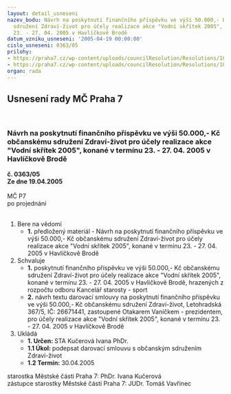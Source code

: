 ```yaml
---
layout: detail_usneseni
nazev_bodu: Návrh na poskytnutí finančního příspěvku ve výši 50.000,- Kč občanskému
  sdružení Zdraví-život pro účely realizace akce "Vodní skřítek 2005", konané v termínu
  23. - 27. 04. 2005 v Havlíčkově Brodě
datum_vzniku_usneseni: '2005-04-19 00:00:00'
cislo_usneseni: 0363/05
prilohy:
- https://praha7.cz/wp-content/uploads/councilResolution/Resolutions/10013/19-z%c3%a1pis_z_4._jedn%c3%a1n%c3%ad_sk_2005.doc
- https://praha7.cz/wp-content/uploads/councilResolution/Resolutions/10013/19-darovac%c3%ad_smlouva_-_vodn%c3%ad_sk%c5%99%c3%adtek.doc
organ: rada
---
```

<div id="ucUsn_pList" class="usn">
	<span><h2>Usnesení rady MČ Praha 7 </h2>
<br></span><div class="standBody">
<span><h3>Návrh na poskytnutí finančního příspěvku ve výši 50.000,- Kč občanskému sdružení Zdraví-život pro účely realizace akce "Vodní skřítek 2005", konané v termínu 23. - 27. 04. 2005 v Havlíčkově Brodě</h3></span><div class="center">
		<strong>č. 0363/05</strong><br>
	</div>
<div class="center">
		<strong>Ze dne 19.04.2005</strong><br><br>
	</div> MČ P7<br> po projednání<br><br><ol>
<li>Bere na vědomí<ul><li>
<strong>1.</strong> předložený materiál - Návrh na poskytnutí finančního příspěvku ve výši 50.000,- Kč občanskému sdružení Zdraví-život pro účely realizace akce "Vodní skřítek 2005", konané v termínu 23. - 27. 04. 2005 v Havlíčkově Brodě</li></ul>
</li>
<li>Schvaluje<ul>
<li>
<strong>1.</strong> poskytnutí finančního příspěvku ve výši 50.000,- Kč občanskému sdružení Zdraví-život pro účely realizace akce "Vodní skřítek 2005", konané v termínu 23. - 27. 04. 2005 v Havlíčkově Brodě, hrazených z rozpočtu odboru Kancelář starosty - sport</li>
<li>
<strong>2.</strong> návrh textu darovací smlouvy na poskytnutí finančního příspěvku ve výši 50.000,- Kč občanskému sdružení Zdraví-život, Letohradská 367/5, IČ: 26671441, zastoupené Otakarem Vaníčkem - prezidentem,  pro účely realizace akce "Vodní skřítek 2005", konané v termínu 23. - 27. 04. 2005 v Havlíčkově Brodě </li>
</ul>
</li>
<li>Ukládá<ul>
<li>
<strong>1. Určen: </strong>STA Kučerová Ivana PhDr.</li>
<li>
<strong>1.1 Úkol: </strong>podepsat darovací smlouvu s občanským sdružením Zdraví-život</li>
<li>
<strong>1.2 Termín: </strong>30.04.2005</li>
</ul>
</li>
</ol>starostka Městské části Praha 7: PhDr. Ivana Kučerová<br>zástupce starostky Městské části Praha 7: JUDr. Tomáš Vavřinec 
</div>
</div>
